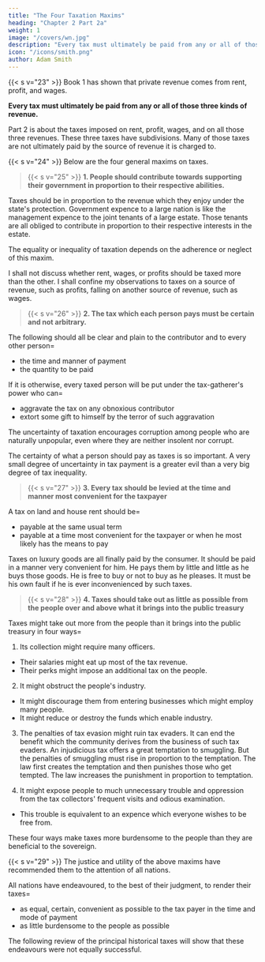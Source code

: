 ```yaml
---
title: "The Four Taxation Maxims"
heading: "Chapter 2 Part 2a"
weight: 1
image: "/covers/wn.jpg"
description: "Every tax must ultimately be paid from any or all of those three kinds of revenue"
icon: "/icons/smith.png"
author: Adam Smith
---
```




{{< s v="23" >}} Book 1 has shown that private revenue comes from rent, profit, and wages.

**Every tax must ultimately be paid from any or all of those three kinds of revenue.**

Part 2 is about the taxes imposed on rent, profit, wages, and on all those three revenues. These three taxes have subdivisions. Many of those taxes are not ultimately paid by the source of revenue it is charged to.


{{< s v="24" >}} Below are the four general maxims on taxes.

> {{< s v="25" >}} **1. People should contribute towards supporting their government in proportion to their respective abilities.**

Taxes should be in proportion to the revenue which they enjoy under the state's protection. Government expence to a large nation is like the management expence to the joint tenants of a large estate. Those tenants are all obliged to contribute in proportion to their respective interests in the estate.

The equality or inequality of taxation depends on the adherence or neglect of this maxim.

I shall not discuss whether rent, wages, or profits should be taxed more than the other. I shall confine my observations to taxes on a source of revenue, such as profits, falling on another source of revenue, such as wages.


> {{< s v="26" >}} **2. The tax which each person pays must be certain and not arbitrary.**

The following should all be clear and plain to the contributor and to every other person= 
- the time and manner of payment
- the quantity to be paid

If it is otherwise, every taxed person will be put under the tax-gatherer's power who can= 
- aggravate the tax on any obnoxious contributor
- extort some gift to himself by the terror of such aggravation

The uncertainty of taxation encourages corruption among people who are naturally unpopular, even where they are neither insolent nor corrupt.

The certainty of what a person should pay as taxes is so important.
A very small degree of uncertainty in tax payment is a greater evil than a very big degree of tax inequality.


> {{< s v="27" >}} **3. Every tax should be levied at the time and manner most convenient for the taxpayer**

A tax on land and house rent should be= 
- payable at the same usual term
- payable at a time most convenient for the taxpayer or when he most likely has the means to pay

Taxes on luxury goods are all finally paid by the consumer.
It should be paid in a manner very convenient for him.
He pays them by little and little as he buys those goods.
He is free to buy or not to buy as he pleases.
It must be his own fault if he is ever inconvenienced by such taxes.


> {{< s v="28" >}} **4. Taxes should take out as little as possible from the people over and above what it brings into the public treasury**

Taxes might take out more from the people than it brings into the public treasury in four ways= 

1. Its collection might require many officers.
- Their salaries might eat up most of the tax revenue.
- Their perks might impose an additional tax on the people.

2. It might obstruct the people's industry.
- It might discourage them from entering businesses which might employ many people.
- It might reduce or destroy the funds which enable industry.

3. The penalties of tax evasion might ruin tax evaders.
It can end the benefit which the community derives from the business of such tax evaders.
An injudicious tax offers a great temptation to smuggling.
But the penalties of smuggling must rise in proportion to the temptation.
The law first creates the temptation and then punishes those who get tempted.
The law increases the punishment in proportion to temptation.

4. It might expose people to much unnecessary trouble and oppression from the tax collectors' frequent visits and odious examination.
- This trouble is equivalent to an expence which everyone wishes to be free from.

These four ways make taxes more burdensome to the people than they are beneficial to the sovereign. 

{{< s v="29" >}} The justice and utility of the above maxims have recommended them to the attention of all nations.

All nations have endeavoured, to the best of their judgment, to render their taxes= 
- as equal, certain, convenient as possible to the tax payer in the time and mode of payment
- as little burdensome to the people as possible

The following review of the principal historical taxes will show that these endeavours were not equally successful.
